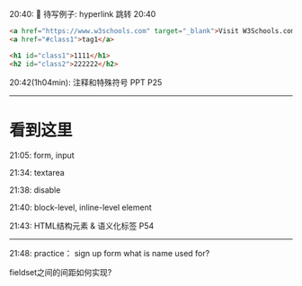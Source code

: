 20:40:  :gem: 待写例子: hyperlink 跳转 20:40

```html
<a href="https://www.w3schools.com" target="_blank">Visit W3Schools.com!</a>
<a href="#class1">tag1</a>

<h1 id="class1">1111</h1>
<h2 id="class2">222222</h2>
```

20:42(1h04min): 注释和特殊符号 PPT P25

---
# 看到这里

21:05: form, input

21:34: textarea

21:38: disable

21:40: block-level, inline-level element

21:43: HTML结构元素 & 语义化标签 P54

---

21:48: practice： sign up form
what is name used for?

fieldset之间的间距如何实现?